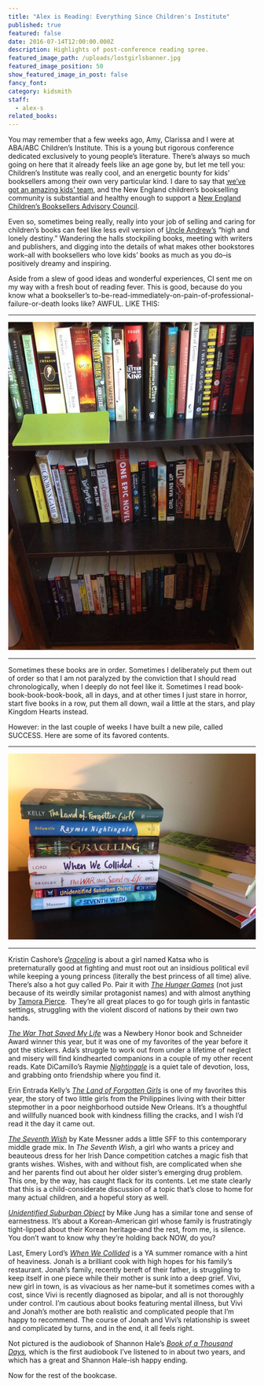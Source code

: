 ```yaml
---
title: "Alex is Reading: Everything Since Children's Institute"
published: true
featured: false
date: 2016-07-14T12:00:00.000Z
description: Highlights of post-conference reading spree.
featured_image_path: /uploads/lostgirlsbanner.jpg
featured_image_position: 50
show_featured_image_in_post: false
fancy_font:
category: kidsmith
staff:
  - alex-s
related_books:
---
```



You may remember that a few weeks ago, Amy, Clarissa and I were at ABA/ABC Children’s Institute. This is a young but rigorous conference dedicated exclusively to young people’s literature. There’s always so much going on here that it already feels like an age gone by, but let me tell you: Children’s Institute was really cool, and an energetic bounty for kids’ booksellers among their own very particular kind. I dare to say that [we’ve got an amazing kids’ team](https://www.publishersweekly.com/pw/by-topic/industry-news/bea/article/70275-bea-2016-kudos-to-pannell-award-winners.html), and the New England children’s bookselling community is substantial and healthy enough to support a [New England Children’s Booksellers Advisory Council](https://www.necba.net/).

Even so, sometimes being really, really into your job of selling and caring for children’s books can feel like less evil version of [Uncle Andrew’s](https://www.brooklinebooksmith-shop.com/book/9780064409438) “high and lonely destiny.” Wandering the halls stockpiling books, meeting with writers and publishers, and digging into the details of what makes other bookstores work–all with booksellers who love kids’ books as much as you do–is positively dreamy and inspiring.

Aside from a slew of good ideas and wonderful experiences, CI sent me on my way with a fresh bout of reading fever. This is good, because do you know what a bookseller’s to-be-read-immediately-on-pain-of-professional-failure-or-death looks like? AWFUL. LIKE THIS:

---

![full-img](/uploads/versions/alex1---x----500-667x---.jpg)

---

Sometimes these books are in order. Sometimes I deliberately put them out of order so that I am not paralyzed by the conviction that I should read chronologically, when I deeply do not feel like it. Sometimes I read book-book-book-book-book, all in days, and at other times I just stare in horror, start five books in a row, put them all down, wail a little at the stars, and play Kingdom Hearts instead.

However: in the last couple of weeks I have built a new pile, called SUCCESS. Here are some of its favored contents.

---

![full-img](/uploads/versions/alex2---x----700-525x---.jpg)

---

Kristin Cashore’s *[Graceling](https://www.brooklinebooksmith-shop.com/book/9780547258300)*&nbsp;is about a girl named Katsa who is preternaturally good at fighting and must root out an insidious political evil while keeping a young princess (literally the best princess of all time) alive. There’s also a hot guy called Po. Pair it with [*The Hunger Games*](https://www.brooklinebooksmith-shop.com/book/9780439023528)&nbsp;(not just because of its weirdly similar protagonist names) and with almost anything by [Tamora Pierce](https://www.brooklinebooksmith-shop.com/search/site/tamora%20pierce). &nbsp;They’re all great places to go for tough girls in fantastic settings, struggling with the violent discord of nations by their own two hands.

[*The War That Saved My Life*](https://www.brooklinebooksmith-shop.com/book/9780147510488)&nbsp;was a Newbery Honor book and Schneider Award winner this year, but it was one of my favorites of the year before it got the stickers. Ada’s struggle to work out from under a lifetime of neglect and misery will find kindhearted companions in a couple of my other recent reads. Kate DiCamillo’s Raymie [*Nightingale*](https://www.brooklinebooksmith-shop.com/book/9780763681173) is a quiet tale of devotion, loss, and grabbing onto friendship where you find it.

Erin Entrada Kelly’s *[The Land of Forgotten Girls](https://www.brooklinebooksmith-shop.com/book/9780062238641)*&nbsp;is one of my favorites this year, the story of two little girls from the Philippines living with their bitter stepmother in a poor neighborhood outside New Orleans. It’s a thoughtful and willfully nuanced book with kindness filling the cracks, and I wish I’d read it the day it came out.

[*The Seventh Wish*](https://www.brooklinebooksmith-shop.com/book/978161963376)&nbsp;by Kate Messner adds a little SFF to this contemporary middle grade mix. In *The Seventh Wish*, a girl who wants a pricey and beauteous dress for her Irish Dance competition catches a magic fish that grants wishes. Wishes, with and without fish, are complicated when she and her parents find out about her older sister’s emerging drug problem. This one, by the way, has caught flack for its contents. Let me state clearly that this is a child-considerate discussion of a topic that’s close to home for many actual children, and a hopeful story as well.

*[Unidentified Suburban Object](https://www.brooklinebooksmith-shop.com/book/9780545782265)*&nbsp;by Mike Jung has a similar tone and sense of earnestness. It’s about a Korean-American girl whose family is frustratingly tight-lipped about their Korean heritage–and the rest, from me, is silence. You don’t want to know why they’re holding back NOW, do you?

Last, Emery Lord’s [*When We Collided*](https://www.brooklinebooksmith-shop.com/book/9781619638457)&nbsp;is a YA summer romance with a hint of heaviness. Jonah is a brilliant cook with high hopes for his family’s restaurant. Jonah’s family, recently bereft of their father, is struggling to keep itself in one piece while their mother is sunk into a deep grief. Vivi, new girl in town, is as vivacious as her name–but it sometimes comes with a cost, since Vivi is recently diagnosed as bipolar, and all is not thoroughly under control. I’m cautious about books featuring mental illness, but Vivi and Jonah’s mother are both realistic and complicated people that I’m happy to recommend. The course of Jonah and Vivi’s relationship is sweet and complicated by turns, and in the end, it all feels right.

Not pictured is the audiobook of Shannon Hale’s *[Book of a Thousand Days](https://www.brooklinebooksmith-shop.com/book/9781620647554),*&nbsp;which is the first audiobook I’ve listened to in about two years, and which has a great and Shannon Hale-ish happy ending.

Now for the rest of the bookcase.